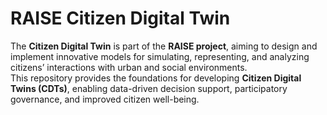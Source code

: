 # RAISE Citizen Digital Twin

The **Citizen Digital Twin** is part of the **RAISE project**, aiming to design and implement innovative models for simulating, representing, and analyzing citizens’ interactions with urban and social environments.  
This repository provides the foundations for developing **Citizen Digital Twins (CDTs)**, enabling data-driven decision support, participatory governance, and improved citizen well-being.
